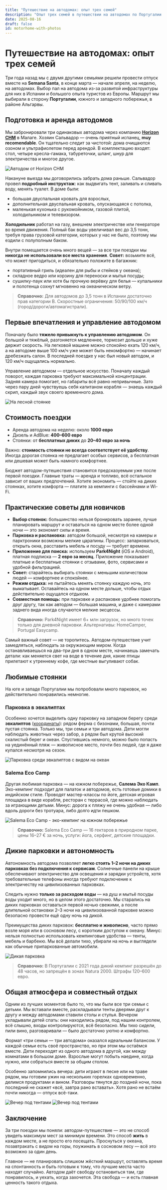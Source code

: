```yaml
---
title: "Путешествие на автодомах: опыт трех семей"
description: "Опыт трех семей в путешествии на автодомах по Португалии: аренда, стоянки, советы и любимые места"
date: 2025-08-16
draft: false
id: motorhome-with-photos
---
```


# Путешествие на автодомах: опыт трех семей

Три года назад мы с двумя другими семьями решили провести отпуск вместе на **Semana Santa**, в конце марта — начале апреля, на неделю, на автодомах. Выбор пал на автодома из-за развитой инфраструктуры для них в Испании и большого опыта туристов из Европы. Маршрут мы выбирали в сторону **Португалии**, южного и западного побережья, в районе Альгарвы.

## Подготовка и аренда автодомов

Мы забронировали три одинаковых автодома через компанию **[Horizon CHM](https://maps.app.goo.gl/fHe5cQD4jUsfUwjh8)** в Малаге. Хозяин Сальвадор — очень приятный испанец, **muy recomendable**. Он тщательно следит за чистотой: дома очищаются озоном и ультрафиолетом перед арендой. В комплектацию входят: стол, четыре кресла-гамака, табуреточки, шланг, шнур для электричества и многое другое.

![Автодом от Horizon CHM](/images/motorhome/motorhome.jpg)

Накануне выезда мы договорились забрать дома раньше. Сальвадор провел **подробный инструктаж**: как выдвигать тент, заливать и сливать воду, менять туалет. В доме были:
- большая двуспальная кровать для взрослых,
- дополнительная двуспальная кровать, опускающаяся с потолка,
- маленькая кухонька с рукомойником, газовой плитой, холодильником и телевизором.

**Холодильник** работал на газу, внешнем электричестве или генераторе во время движения. Полный бак воды увеличивал вес до 3,5 тонн, требуя права грузовой категории, которых у нас не было, поэтому мы ездили с полуполным баком.

Внутри помещается очень много вещей — за все три поездки мы **никогда не использовали все места хранения**. **Совет:** возьмите всё, что может пригодиться, и обязательно положите в багажник:
- портативный гриль (идеален для рыбы и стейков у океана);
- складное ведро или корзину для переноски и мытья посуды;
- сушилку-паук или хотя бы прочную верёвку для белья — купальники и полотенца сохнут мгновенно на океаническом ветру.

> **Справочно:** Для автодомов до 3,5 тонн в Испании достаточно прав категории B. Скоростные ограничения: 50/90/100 км/ч (город/дороги/автомагистрали).

## Первые впечатления и управление автодомом

Поначалу было **тяжело привыкнуть к управлению автодомом**. Он большой и тяжёлый, разгоняется медленнее, тормозит дольше и хуже держит скорость. На легковой машине можно спокойно ехать 120 км/ч, а на автодоме выше 100 км/ч уже может быть некомфортно — начинает дребезжать салон. В последней поездке у нас был новый автодом, и 120 км/ч ощущались нормально.

Управление автодомом — отдельное искусство. Поначалу каждый поворот, каждая парковка требуют максимальной концентрации. Задняя камера помогает, но габариты всё равно непривычные. Зато через пару дней чувствуешь себя капитаном корабля — знаешь каждый скрип, каждый звук своего временного дома.

![На лесной стоянке](/images/motorhome/forest_parking.jpg)

## Стоимость поездки

- Аренда автодома на неделю: около **1000 евро**
- Дизель и AdBlue: **400–600 евро**  
- Стоянки: от **бесплатных диких** до **20–40 евро за ночь**

Важно: **стоимость стоянки не всегда соответствует её удобству**. Иногда дорогая стоянка не предлагает особых сервисов, а бесплатная или дешевая может быть намного комфортнее.

Бюджет автодом-путешествия становится предсказуемым уже после первой поездки. Главные траты — аренда и топливо, всё остальное зависит от ваших предпочтений. Хотите экономить — стойте на диких стоянках, хотите комфорта — платите за кемпинги с бассейнами и Wi-Fi.

## Практические советы для новичков

- **Выбор стоянок:** большинство нельзя бронировать заранее, лучше планировать маршрут и оставаться на одном месте более одной ночи — это экономит силы и время.
- **Парковка и распаковка:** автодом большой, несмотря на камеры и парктроники возможны мелкие царапины. Процесс: запарковаться, открыть окна, расставить мебель и посуду — требует времени.
- **Приложение для поиска:** используем **Park4Night** (iOS и Android), платная подписка — **2 евро за месяц**. Приложение показывает платные и бесплатные стоянки с отзывами, фото, сервисами и удобной фильтрацией.
- **Совет:** старайтесь выбирать стоянки с меньшим количеством людей — комфортнее и спокойнее.
- **Режим отдыха:** не пытайтесь менять стоянку каждую ночь, это выматывает. Оставайтесь на одном месте дольше, чтобы отдых действительно ощущался отдыхом.
- **Совместная помощь:** при парковке и распаковке удобнее помогать друг другу, так как автодом — большая машина, и даже с камерами заднего вида иногда случаются мелкие эксцессы.

> **Справочно:** Park4Night имеет 6+ млн загрузок, но много точек только для дневной парковки. Альтернативы: HomeCamper, Portugal Easycamp.

Самый важный совет — не торопитесь. Автодом-путешествие учит замедляться, наблюдать за окружающим миром. Когда останавливаешься на два-три дня в одном месте, начинаешь замечать детали: как меняется свет на воде в течение дня, какие птицы прилетают к утреннему кофе, где местные выгуливают собак.

## Любимые стоянки

На юге и западе Португалии мы попробовали много парковок, но действительно понравились немногие.

### Парковка в эвкалиптах

Особенно хочется выделить одну парковку на западном берегу среди **эвкалиптов** ([координаты](https://maps.app.goo.gl/hg4KuF3rA78AAKxEA)): рядом ферма с бизонами, большая, почти пустая стоянка. Только мы, три семьи и три автодома. Дети могли наблюдать животных через забор, а рядом был крутой высокий скалистый берег и океан. Спустившись немного, можно было попасть на уединённый пляж — живописное место, почти без людей, где я даже купался несмотря на сезон.

![Парковка среди эвкалиптов с видом на океан](/images/motorhome/carvalhal.jpg)

### Salema Eco Camp

Другая любимая парковка — на южном побережье, **Салема Эко Камп**. Эко-кемпинг подходит для палаток и автодомов, есть готовые домики в индийском стиле. Проводят мастер-классы по йоге, детская игровая площадка в виде корабля, ресторан с террасой, где можно наблюдать за играющими детьми. Минус: дорога к пляжу не очень удобная — либо вдоль дороги без тротуара, либо долго идти пешком.

![Salema Eco Camp - эко-кемпинг на южном побережье](/images/motorhome/salema.jpg)

> **Справочно:** Salema Eco Camp — 16 гектаров в природном парке, цены 16–27 € за ночь, услуги: йога, серфинг, детские площадки.

## Дикие парковки и автономность

Автономность автодома позволяет **легко стоять 1–2 ночи на диких парковках без подключения к сервисам**. Солнечные панели на крыше обеспечивают электричество для освещения и зарядки устройств, хотя требовательные телефоны иногда требуют подключение к электричеству на цивилизованных парковках.

Следить нужно **только за расходом воды** — на душ и мытьё посуды воды уходит много, но в целом этого достаточно. Мы старались на диких парковках оставаться первой ночью свежими, а после длительной остановки 2–3 ночи на цивилизованной парковке можно безопасно провести ещё одну ночь на дикой.

Преимущества диких парковок: **бесплатно и живописно**, часто прямо возле моря или в сосновом лесу, с коротким доступом к океану. Минус: нельзя полностью использовать кемпинговые удобства — тенты, мебель и барбекю. Мы всё делали тихо, убирали на ночь и выглядели как обычные припаркованные автомобили.

![Дикая парковка](/images/motorhome/wild_parking.jpg)

> **Справочно:** В Португалии с 2021 года дикий кемпинг разрешён до 48 часов, но запрещён в зонах Natura 2000. Штрафы 120–600 евро.

## Общая атмосфера и совместный отдых

Одним из лучших моментов было то, что мы были все три семьи с детьми. Мы вставали вместе, раскладывали тенты дверями друг к другу и между автодомами ставили столы и стулья. Вечером укладывали детей спать: они находились рядом, под нашим контролем, всё слышно, входы контролируются, всё безопасно. Мы тихо сидели, пили вино, разговаривали — было достаточно уютно и комфортно.

Формат «три семьи — три автодома» оказался идеальным балансом. У каждой семьи есть своё пространство, но при этом мы остаёмся вместе. Дети переходят из одного автодома в другой, как между комнатами в большом доме. Взрослые могут побыть наедине, когда нужно, или собраться вместе за общим столом.

Особенно запомнились вечера: дети играют в песке или на траве рядом, мы готовим ужин на нескольких горелках одновременно, делимся продуктами и вином. Разговоры тянутся до поздней ночи, пока последний не скажет «всё, завтра рано вставать». Хотя рано не встаём почти никогда — отпуск всё-таки.

![Вечер под тентами](/images/motorhome/tents_night.jpg)
![Вечер под тентами](/images/motorhome/tents_night2.jpg)

## Заключение

За три поездки мы поняли: автодом-путешествие — это не способ увидеть максимум мест за минимум времени. Это способ **жить** в каждом месте, а не просто его посещать. Проснуться у океана, позавтракать с видом на горы, поужинать в сосновом лесу — всё это возможно за один день.

Главное — не планировать слишком жёсткий маршрут, оставлять время на спонтанность и быть готовым к тому, что лучшие места часто находят случайно. Автодом даёт свободу остановиться там, где понравилось, и уехать, когда захочется. Эта свобода — и есть главная ценность такого отдыха.
